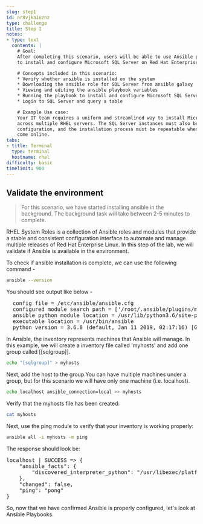 ```yaml
---
slug: step1
id: nr8vjka1uznz
type: challenge
title: Step 1
notes:
- type: text
  contents: |
    # Goal:
    After completing this scenario, users will be able to use Ansible playbooks
    to install and configure Microsoft SQL Server on Red Hat Enterprise Linux (RHEL).

    # Concepts included in this scenario:
    * Verify whether ansible is installed on the system
    * Downloading the ansible role for SQL Server from ansible galaxy
    * Viewing and editing the ansible playbook variables
    * Running the playbook to install and configure Microsoft SQL Server on RHEL 8
    * Login to SQL Server and query a table

    # Example Use case:
    Your IT team requires a uniform and streamlined way to install Microsoft SQL Server
    across multiple RHEL servers. The SQL Server instances must also be setup using a uniform
    configuration, and the installation process must be repeatable when more servers
    come online.
tabs:
- title: Terminal
  type: terminal
  hostname: rhel
difficulty: basic
timelimit: 900
---
```

## Validate the environment

>For this scenario, we have started installing ansible in the background. The background task will take between 2-5 minutes to complete.

RHEL System Roles is a collection of Ansible roles and modules that provide a stable and consistent configuration interface to automate and manage multiple releases of Red Hat Enterprise Linux. In this step of the lab, we will validate if Ansible is available in the environment.

To check if ansible installation is complete, we can use the following command -

```bash
ansible --version
```

You should see output like below -

<pre class="file">
  config file = /etc/ansible/ansible.cfg
  configured module search path = ['/root/.ansible/plugins/modules', '/usr/share/ansible/plugins/modules']
  ansible python module location = /usr/lib/python3.6/site-packages/ansible
  executable location = /usr/bin/ansible
  python version = 3.6.8 (default, Jan 11 2019, 02:17:16) [GCC 8.2.1 20180905 (Red Hat 8.2.1-3)]
</pre>

In Ansible, the inventory represents machines that Ansible will manage. In this example, we will create a inventory file called 'myhosts' and add one group called [[sqlgroup]].

```bash
echo "[sqlgroup]" > myhosts
```

Next, add the host to the group.You can have multiple machines under a group, but for this scenario we will have only one machine (i.e. localhost).

```bash
echo localhost ansible_connection=local >> myhosts
```

Verify that the myhosts file has been created:

```bash
cat myhosts
```

Next, use the ping module to verify that your inventory is working properly:

```bash
ansible all -i myhosts -m ping
```

The response should look be:

<pre class="file">
localhost | SUCCESS => {
    "ansible_facts": {
        "discovered_interpreter_python": "/usr/libexec/platform-python"
    },
    "changed": false,
    "ping": "pong"
}
</pre>

So, now that we have confirmed Ansible is properly configured, let's look at Ansible Playbooks.
